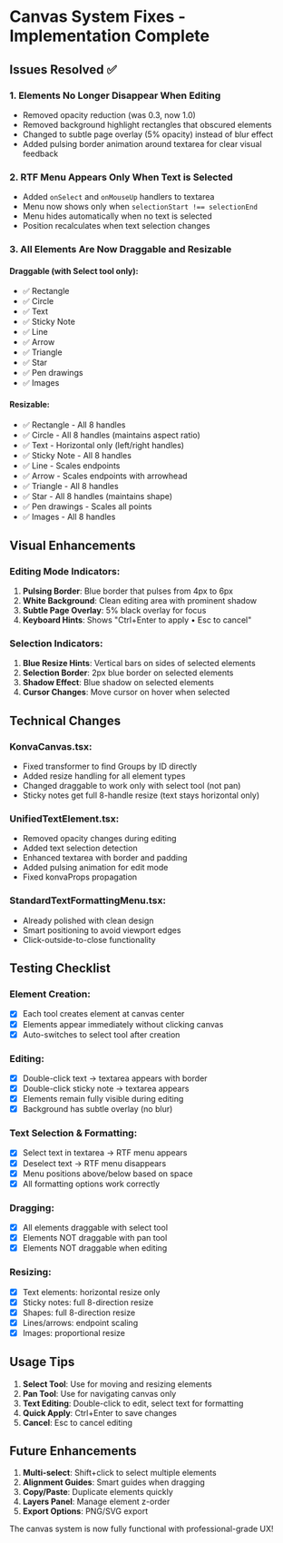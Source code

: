 # Canvas System Fixes - Implementation Complete

## Issues Resolved ✅

### 1. **Elements No Longer Disappear When Editing**
- Removed opacity reduction (was 0.3, now 1.0) 
- Removed background highlight rectangles that obscured elements
- Changed to subtle page overlay (5% opacity) instead of blur effect
- Added pulsing border animation around textarea for clear visual feedback

### 2. **RTF Menu Appears Only When Text is Selected**
- Added `onSelect` and `onMouseUp` handlers to textarea
- Menu now shows only when `selectionStart !== selectionEnd`
- Menu hides automatically when no text is selected
- Position recalculates when text selection changes

### 3. **All Elements Are Now Draggable and Resizable**

#### Draggable (with Select tool only):
- ✅ Rectangle
- ✅ Circle  
- ✅ Text
- ✅ Sticky Note
- ✅ Line
- ✅ Arrow
- ✅ Triangle
- ✅ Star
- ✅ Pen drawings
- ✅ Images

#### Resizable:
- ✅ Rectangle - All 8 handles
- ✅ Circle - All 8 handles (maintains aspect ratio)
- ✅ Text - Horizontal only (left/right handles)
- ✅ Sticky Note - All 8 handles
- ✅ Line - Scales endpoints
- ✅ Arrow - Scales endpoints with arrowhead
- ✅ Triangle - All 8 handles
- ✅ Star - All 8 handles (maintains shape)
- ✅ Pen drawings - Scales all points
- ✅ Images - All 8 handles

## Visual Enhancements

### Editing Mode Indicators:
1. **Pulsing Border**: Blue border that pulses from 4px to 6px
2. **White Background**: Clean editing area with prominent shadow
3. **Subtle Page Overlay**: 5% black overlay for focus
4. **Keyboard Hints**: Shows "Ctrl+Enter to apply • Esc to cancel"

### Selection Indicators:
1. **Blue Resize Hints**: Vertical bars on sides of selected elements
2. **Selection Border**: 2px blue border on selected elements
3. **Shadow Effect**: Blue shadow on selected elements
4. **Cursor Changes**: Move cursor on hover when selected

## Technical Changes

### KonvaCanvas.tsx:
- Fixed transformer to find Groups by ID directly
- Added resize handling for all element types
- Changed draggable to work only with select tool (not pan)
- Sticky notes get full 8-handle resize (text stays horizontal only)

### UnifiedTextElement.tsx:
- Removed opacity changes during editing
- Added text selection detection
- Enhanced textarea with border and padding
- Added pulsing animation for edit mode
- Fixed konvaProps propagation

### StandardTextFormattingMenu.tsx:
- Already polished with clean design
- Smart positioning to avoid viewport edges
- Click-outside-to-close functionality

## Testing Checklist

### Element Creation:
- [x] Each tool creates element at canvas center
- [x] Elements appear immediately without clicking canvas
- [x] Auto-switches to select tool after creation

### Editing:
- [x] Double-click text → textarea appears with border
- [x] Double-click sticky note → textarea appears  
- [x] Elements remain fully visible during editing
- [x] Background has subtle overlay (no blur)

### Text Selection & Formatting:
- [x] Select text in textarea → RTF menu appears
- [x] Deselect text → RTF menu disappears
- [x] Menu positions above/below based on space
- [x] All formatting options work correctly

### Dragging:
- [x] All elements draggable with select tool
- [x] Elements NOT draggable with pan tool
- [x] Elements NOT draggable when editing

### Resizing:
- [x] Text elements: horizontal resize only
- [x] Sticky notes: full 8-direction resize
- [x] Shapes: full 8-direction resize
- [x] Lines/arrows: endpoint scaling
- [x] Images: proportional resize

## Usage Tips

1. **Select Tool**: Use for moving and resizing elements
2. **Pan Tool**: Use for navigating canvas only
3. **Text Editing**: Double-click to edit, select text for formatting
4. **Quick Apply**: Ctrl+Enter to save changes
5. **Cancel**: Esc to cancel editing

## Future Enhancements

1. **Multi-select**: Shift+click to select multiple elements
2. **Alignment Guides**: Smart guides when dragging
3. **Copy/Paste**: Duplicate elements quickly
4. **Layers Panel**: Manage element z-order
5. **Export Options**: PNG/SVG export

The canvas system is now fully functional with professional-grade UX!
